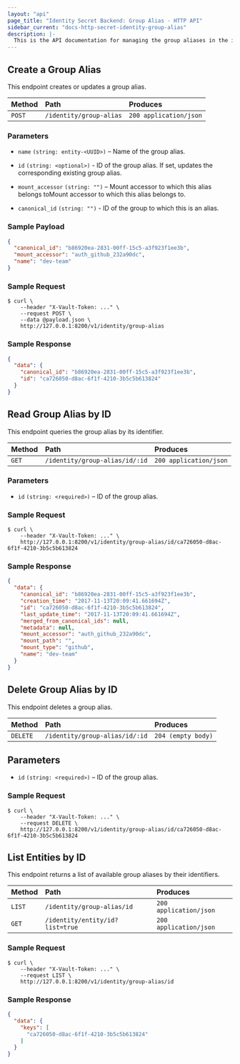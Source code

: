 ```yaml
---
layout: "api"
page_title: "Identity Secret Backend: Group Alias - HTTP API"
sidebar_current: "docs-http-secret-identity-group-alias"
description: |-
  This is the API documentation for managing the group aliases in the identity store.
---
```


## Create a Group Alias

This endpoint creates or updates a group alias.

| Method   | Path                     | Produces               |
| :------- | :----------------------- | :----------------------|
| `POST`   | `/identity/group-alias`  | `200 application/json` |

### Parameters

- `name` `(string: entity-<UUID>)` – Name of the group alias.

- `id` `(string: <optional>)` - ID of the group alias. If set, updates the
  corresponding existing group alias.

- `mount_accessor` `(string: "")` – Mount accessor to which this alias belongs
  toMount accessor to which this alias belongs to.

- `canonical_id` `(string: "")` - ID of the group to which this is an alias.


### Sample Payload

```json
{
  "canonical_id": "b86920ea-2831-00ff-15c5-a3f923f1ee3b",
  "mount_accessor": "auth_github_232a90dc",
  "name": "dev-team"
}
```

### Sample Request

```
$ curl \
    --header "X-Vault-Token: ..." \
    --request POST \
    --data @payload.json \
    http://127.0.0.1:8200/v1/identity/group-alias
```

### Sample Response

```json
{
  "data": {
    "canonical_id": "b86920ea-2831-00ff-15c5-a3f923f1ee3b",
    "id": "ca726050-d8ac-6f1f-4210-3b5c5b613824"
  }
}
```

## Read Group Alias by ID

This endpoint queries the group alias by its identifier.

| Method   | Path                              | Produces               |
| :------- | :-------------------------------- | :--------------------- |
| `GET`    | `/identity/group-alias/id/:id`    | `200 application/json` |

### Parameters

- `id` `(string: <required>)` – ID of the group alias.

### Sample Request

```
$ curl \
    --header "X-Vault-Token: ..." \
    http://127.0.0.1:8200/v1/identity/group-alias/id/ca726050-d8ac-6f1f-4210-3b5c5b613824
```

### Sample Response

```json
{
  "data": {
    "canonical_id": "b86920ea-2831-00ff-15c5-a3f923f1ee3b",
    "creation_time": "2017-11-13T20:09:41.661694Z",
    "id": "ca726050-d8ac-6f1f-4210-3b5c5b613824",
    "last_update_time": "2017-11-13T20:09:41.661694Z",
    "merged_from_canonical_ids": null,
    "metadata": null,
    "mount_accessor": "auth_github_232a90dc",
    "mount_path": "",
    "mount_type": "github",
    "name": "dev-team"
  }
}
```

## Delete Group Alias by ID

This endpoint deletes a group alias.

| Method     | Path                             | Produces               |
| :--------- | :------------------------------- | :----------------------|
| `DELETE`   | `/identity/group-alias/id/:id`   | `204 (empty body)`     |

## Parameters

- `id` `(string: <required>)` – ID of the group alias.

### Sample Request

```
$ curl \
    --header "X-Vault-Token: ..." \
    --request DELETE \
    http://127.0.0.1:8200/v1/identity/group-alias/id/ca726050-d8ac-6f1f-4210-3b5c5b613824
```

## List Entities by ID

This endpoint returns a list of available group aliases by their identifiers.

| Method   | Path                                 | Produces               |
| :------- | :----------------------------------- | :--------------------- |
| `LIST`   | `/identity/group-alias/id`           | `200 application/json` |
| `GET`    | `/identity/entity/id?list=true`      | `200 application/json` |

### Sample Request

```
$ curl \
    --header "X-Vault-Token: ..." \
    --request LIST \
    http://127.0.0.1:8200/v1/identity/group-alias/id
```

### Sample Response

```json
{
  "data": {
    "keys": [
      "ca726050-d8ac-6f1f-4210-3b5c5b613824"
    ]
  }
}
```

